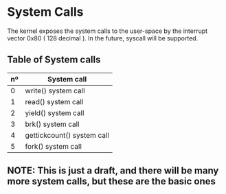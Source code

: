 # System Calls

The kernel exposes the system calls to the user-space by the interrupt vector 0x80 ( 128 decimal ). In the future, syscall will be supported.

## Table of System calls

| nº| System call         |
|---|---------------------|
| 0 | write() system call |
| 1 | read() system call  |
| 2 | yield() system call |
| 3 | brk() system call  |
| 4 | gettickcount() system call |
| 5 | fork() system call |

## NOTE: This is just a draft, and there will be many more system calls, but these are the basic ones
